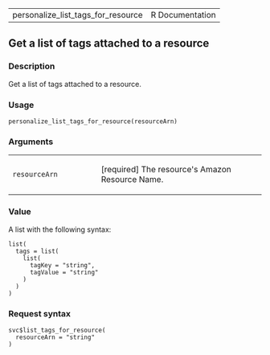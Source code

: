 <table style="width: 100%;">
<tbody>
<tr class="odd">
<td>personalize_list_tags_for_resource</td>
<td style="text-align: right;">R Documentation</td>
</tr>
</tbody>
</table>

## Get a list of tags attached to a resource

### Description

Get a list of tags attached to a resource.

### Usage

    personalize_list_tags_for_resource(resourceArn)

### Arguments

<table>
<colgroup>
<col style="width: 35%" />
<col style="width: 65%" />
</colgroup>
<tbody>
<tr class="odd">
<td><code
id="personalize_list_tags_for_resource_:_resourceArn">resourceArn</code></td>
<td><p>[required] The resource's Amazon Resource Name.</p></td>
</tr>
</tbody>
</table>

### Value

A list with the following syntax:

    list(
      tags = list(
        list(
          tagKey = "string",
          tagValue = "string"
        )
      )
    )

### Request syntax

    svc$list_tags_for_resource(
      resourceArn = "string"
    )
